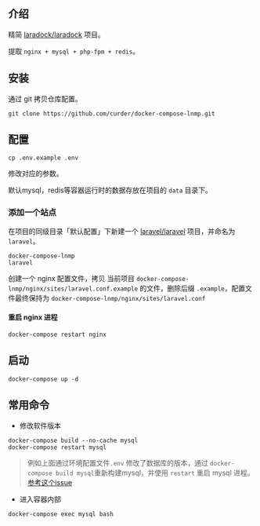 ## 介绍

精简 [laradock/laradock](https://github.com/laradock/laradock) 项目。

提取 `nginx + mysql + php-fpm + redis`。


## 安装

通过 git 拷贝仓库配置。

```
git clone https://github.com/curder/docker-compose-lnmp.git
```

## 配置


```
cp .env.example .env
```

修改对应的参数。


默认mysql，redis等容器运行时的数据存放在项目的 `data` 目录下。


### 添加一个站点

在项目的同级目录「默认配置」下新建一个 [laravel/laravel](https://github.com/laravel/laravel) 项目，并命名为 `laravel`。

```
docker-compose-lnmp
laravel
```

创建一个 nginx 配置文件，拷贝 当前项目 `docker-compose-lnmp/nginx/sites/laravel.conf.example` 的文件，删除后缀 `.example`，配置文件最终保持为 `docker-compose-lnmp/nginx/sites/laravel.conf`

#### 重启 nginx 进程

```
docker-compose restart nginx
```



## 启动

```
docker-compose up -d
```


## 常用命令

- 修改软件版本

```
docker-compose build --no-cache mysql
docker-compose restart mysql
```

> 例如上面通过环境配置文件`.env` 修改了数据库的版本，通过 `docker-compose build mysql`重新构建mysql，并使用 `restart` 重启 mysql 进程。
> [参考这个issue](https://github.com/laradock/laradock/issues/1855#issuecomment-433393678)


- 进入容器内部

```
docker-compose exec mysql bash
```
